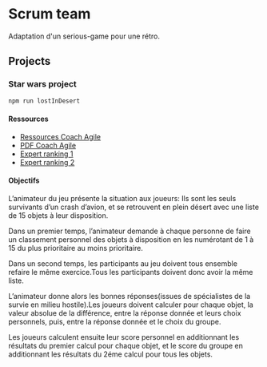 # Scrum team
Adaptation d'un serious-game pour une rétro.

## Projects

### Star wars project

```js
npm run lostInDesert
```

#### Ressources
- [Ressources Coach Agile](http://coach-agile.com/2014/04/apprenez-la-priorisation-serious-game)
- [PDF Coach Agile](https://coach-agile.com/wp-content/uploads/2014/04/Perdus-dans-desert.pdf)
- [Expert ranking 1](https://coach-agile.com/wp-content/uploads/2014/04/Desert-Survival-Expert-Rationale-1.jpg)
- [Expert ranking 2](https://coach-agile.com/wp-content/uploads/2014/04/Desert-Survival-Expert-Rationale-2.jpg)

#### Objectifs
L’animateur du jeu présente la situation aux joueurs: Ils sont les seuls survivants d’un crash d’avion, et se retrouvent en plein désert avec une liste de 15 objets à leur disposition.

Dans un premier temps, l’animateur demande à chaque personne de faire un classement personnel des objets à disposition en les numérotant de 1 à 15 du plus prioritaire au moins prioritaire.

Dans un second temps, les participants au jeu doivent tous ensemble refaire le même exercice.Tous les participants doivent donc avoir la même liste.

L’animateur donne alors les bonnes réponses(issues de spécialistes de la survie en milieu hostile).Les joueurs doivent calculer pour chaque objet, la valeur absolue de la différence, entre la réponse donnée et leurs choix personnels, puis, entre la réponse donnée et le choix du groupe.

Les joueurs calculent ensuite leur score personnel en additionnant les résultats du premier calcul pour chaque objet, et le score du groupe en additionnant les résultats du 2éme calcul pour tous les objets.
